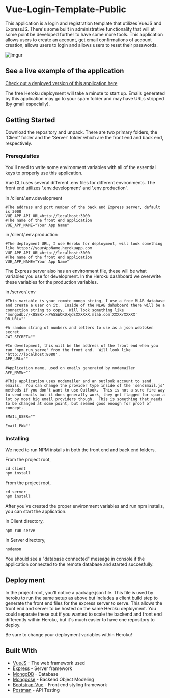 # Vue-Login-Template-Public

This application is a login and registration template that utilizes VueJS and ExpressJS.  There's some built in administrative functionality that will at some point be developed further to have some more tools.  This application allows users to create an account, get email confirmations of account creation, allows users to login and allows users to reset their passwords.

![Imgur](https://i.imgur.com/9bqrmV9.png)

## See a live example of the application

[Check out a deployed version of this application here](https://vue-login-template.herokuapp.com/)

The free Heroku deployment will take a minute to start up.  Emails generated by this application may go to your spam folder and may have URLs stripped (by gmail especially).

## Getting Started

Download the repository and unpack.  There are two primary folders, the 'Client' folder and the 'Server' folder which are the front end and back end, respectively.  

### Prerequisites

You'll need to write some environment variables with all of the essential keys to properly use this application.

Vue CLI uses several different .env files for different environments.  The front end utilizes '.env.development' and '.env.production'.

in /client/.env.development
```
#The address and port number of the back end Express server, default is 3000
VUE_APP_API_URL=http://localhost:3000
#The name of the front end application
VUE_APP_NAME="Your App Name"
```

in /client/.env.production
```
#The deployment URL, I use Heroku for deployment, will look something like https://yourAppName.herokuapp.com
VUE_APP_API_URL=http://localhost:3000
#The name of the front end application
VUE_APP_NAME="Your App Name"
```

The Express server also has an environment file, these will be what variables you use for development.  In the Heroku dashboard we overwrite these variables for the production variables.

in /server/.env
```
#This variable is your remote mongo string, I use a free MLAB database and create a user on it.  Inside of the MLAB dahsboard there will be a connection string to copy.  Will look something like 'mongodb://<USER>:<PASSWORD>@dsXXXXXX.mlab.com:XXXX/XXXXX'
DB_URL=""

#A random string of numbers and letters to use as a json webtoken secret
JWT_SECRET=""

#In development, this will be the address of the front end when you run 'npm run serve' from the front end.  Will look like 'http://localhost:8080'.
APP_URL=""

#Application name, used on emails generated by nodemailer
APP_NAME=""

#This application uses nodemailer and an outlook account to send emails.  You can change the provider type inside of the 'sendEmail.js' methods if you don't want to use Outlook.  This is not a sure fire way to send emails but it does generally work, they get flagged for spam a lot by most big email providers though.  This is something that needs to be changed at some point, but seemed good enough for proof of concept.

EMAIL_USER=""

Email_PW=""
```

### Installing

We need to run NPM installs in both the front end and back end folders.

From the project root,
```
cd client
npm install
```
From the project root,
```
cd server
npm install
```

After you've created the proper environment variables and run npm installs, you can start the application.

In Client directory,
```
npm run serve
```

In Server directory,
```
nodemon
```
You should see a "database connected" message in console if the application connected to the remote database and started succesfully.

## Deployment

In the project root, you'll notice a package.json file.  This file is used by heroku to run the same setup as above but includes a client build step to generate the front end files for the express server to serve.  This allows the front end and server to be hosted on the same Heroku deployment.  You could separate these out if you wanted to scale the backend and front end differently within Heroku, but it's much easier to have one repository to deploy.

Be sure to change your deployment variables within Heroku!

## Built With

* [VueJS](https://vuejs.org/) - The web framework used
* [Express](https://expressjs.com/) - Server framework
* [MongoDB](https://www.mongodb.com/) - Database
* [Mongoose](https://mongoosejs.com/) - Backend Object Modeling
* [Bootstrap-Vue](https://bootstrap-vue.js.org/) - Front end styling framework
* [Postman](https://www.postman.com/) - API Testing



